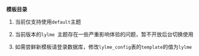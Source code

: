 **模板目录**

1.   当前仅支持使用`default`主题

2.   当前版本的`lylme `主题存在一些严重影响体验的问题，暂不开放后台切换使用
3.   如需尝鲜新模板请登录数据库，修改`lylme_config`表的`template`的值为`lylme`